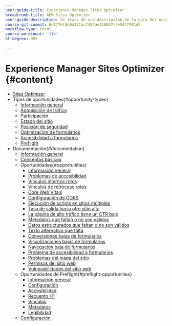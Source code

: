 ```yaml
---
user-guide-title: Experience Manager Sites Optimizer
breadcrumb-title: AEM Sites Optimizer
user-guide-description: Se trata de una descripción de la guía del usuario que se mostrará en la página de destino.
source-git-commit: 6e177ef6b9d121ac7484ae118037c7e542f981d8
workflow-type: tm+mt
source-wordcount: '114'
ht-degree: 99%

---
```



# Experience Manager Sites Optimizer {#content}

+ [Sites Optimizer](/help/home.md)
+ Tipos de oportunidades{#opportunity-types}
   + [Información general](/help/opportunity-types/overview.md)
   + [Adquisición de tráfico](/help/opportunity-types/traffic-acquisition.md)
   + [Participación](/help/opportunity-types/engagement.md)
   + [Estado del sitio](/help/opportunity-types/site-health.md)
   + [Posición de seguridad](/help/opportunity-types/security-posture.md)
   + [Optimización de formularios](/help/opportunity-types/form-optimization.md)
   + [Accesibilidad a formularios](/help/opportunity-types/form-accesibility.md)
   + [Preflight](/help/opportunity-types/preflight.md)
+ Documentación{#documentation}
   + [Información general](/help/documentation/overview.md)
   + [Conceptos básicos](/help/documentation/basics.md)
   + Oportunidades{#opportunities}
      + [Información general](/help/documentation/opportunities/overview.md)
      + [Problemas de accesibilidad](/help/documentation/opportunities/accessibility-issues.md)
      + [Vínculos internos rotos](/help/documentation/opportunities/broken-internal-links.md)
      + [Vínculos de retroceso rotos](/help/documentation/opportunities/broken-backlinks.md)
      + [Core Web Vitals](/help/documentation/opportunities/core-web-vitals.md)
      + [Configuración de CORS](/help/documentation/opportunities/cors-configuration.md)
      + [Ejecución de scripts en sitios múltiples](/help/documentation/opportunities/cross-site-scripting.md)
      + [Tasa de salida hacia otro sitio alta](/help/documentation/opportunities/high-bounce-rate.md)
      + [La página de alto tráfico tiene un CTR bajo](/help/documentation/opportunities/high-traffic-page-has-low-ctr.md)
      + [Metadatos que faltan o no son válidos](/help/documentation/opportunities/invalid-or-missing-metadata.md)
      + [Datos estructurados que faltan o no son válidos](/help/documentation/opportunities/missing-invalid-structured-data.md)
      + [Texto alternativo que falta](/help/documentation/opportunities/missing-alt-text.md)
      + [Conversiones bajas de formularios](/help/documentation/opportunities/low-conversions.md)
      + [Visualizaciones bajas de formularios](/help/documentation/opportunities/low-views.md)
      + [Navegación baja de formularios](/help/documentation/opportunities/low-navigation.md)
      + [Problema de accesibilidad a formularios](/help/documentation/opportunities/forms-accessibility-issues.md)
      + [Problemas del mapa del sitio](/help/documentation/opportunities/sitemap-issues.md)
      + [Permisos del sitio web](/help/documentation/opportunities/website-permissions.md)
      + [Vulnerabilidades del sitio web](/help/documentation/opportunities/website-vulnerabilities.md)
   + Oportunidades de Preflight{#preflight-opportunities}
      + [Información general](/help/documentation/preflight/overview.md)
      + [Configuración](/help/documentation/preflight/setup.md)
      + [Accesibilidad](/help/documentation/preflight/accessibility.md)
      + [Recuento H1](/help/documentation/preflight/h1-count.md)
      + [Vínculos](/help/documentation/preflight/links.md)
      + [Metadatos](/help/documentation/preflight/meta-data.md)
      + [Legibilidad](/help/documentation/preflight/readability.md)
   + [Configuración](/help/documentation/settings.md)
